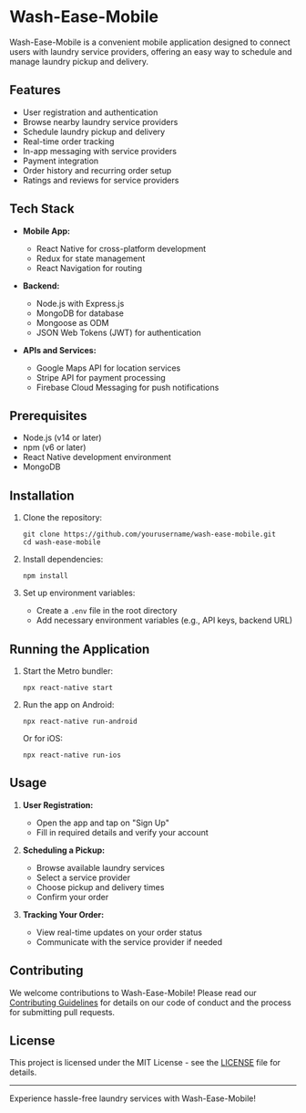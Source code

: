 # Wash-Ease-Mobile

Wash-Ease-Mobile is a convenient mobile application designed to connect users with laundry service providers, offering an easy way to schedule and manage laundry pickup and delivery.

## Features

- User registration and authentication
- Browse nearby laundry service providers
- Schedule laundry pickup and delivery
- Real-time order tracking
- In-app messaging with service providers
- Payment integration
- Order history and recurring order setup
- Ratings and reviews for service providers

## Tech Stack

- **Mobile App:**
  - React Native for cross-platform development
  - Redux for state management
  - React Navigation for routing

- **Backend:**
  - Node.js with Express.js
  - MongoDB for database
  - Mongoose as ODM
  - JSON Web Tokens (JWT) for authentication

- **APIs and Services:**
  - Google Maps API for location services
  - Stripe API for payment processing
  - Firebase Cloud Messaging for push notifications

## Prerequisites

- Node.js (v14 or later)
- npm (v6 or later)
- React Native development environment
- MongoDB

## Installation

1. Clone the repository:
   ```
   git clone https://github.com/yourusername/wash-ease-mobile.git
   cd wash-ease-mobile
   ```

2. Install dependencies:
   ```
   npm install
   ```

3. Set up environment variables:
   - Create a `.env` file in the root directory
   - Add necessary environment variables (e.g., API keys, backend URL)

## Running the Application

1. Start the Metro bundler:
   ```
   npx react-native start
   ```

2. Run the app on Android:
   ```
   npx react-native run-android
   ```

   Or for iOS:
   ```
   npx react-native run-ios
   ```

## Usage

1. **User Registration:**
   - Open the app and tap on "Sign Up"
   - Fill in required details and verify your account

2. **Scheduling a Pickup:**
   - Browse available laundry services
   - Select a service provider
   - Choose pickup and delivery times
   - Confirm your order

3. **Tracking Your Order:**
   - View real-time updates on your order status
   - Communicate with the service provider if needed

## Contributing

We welcome contributions to Wash-Ease-Mobile! Please read our [Contributing Guidelines](CONTRIBUTING.md) for details on our code of conduct and the process for submitting pull requests.

## License

This project is licensed under the MIT License - see the [LICENSE](LICENSE) file for details.

---

Experience hassle-free laundry services with Wash-Ease-Mobile!
